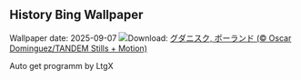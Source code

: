 ## History Bing Wallpaper
Wallpaper date: 2025-09-07
![](https://www.bing.com/th?id=OHR.BlueGdansk_JA-JP0907344323_UHD.jpg&w=1000)Download: [グダニスク, ポーランド (© Oscar Dominguez/TANDEM Stills + Motion)](https://www.bing.com/th?id=OHR.BlueGdansk_JA-JP0907344323_UHD.jpg)

Auto get programm by LtgX
